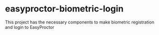 # easyproctor-biometric-login
This project has the necessary components to make biometric registration and login to EasyProctor 
